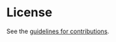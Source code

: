 # License

See the
[guidelines for contributions](https://github.com/mwelzl/draft-ccwg-ratelimited-increase/blob/main/CONTRIBUTING.md).

